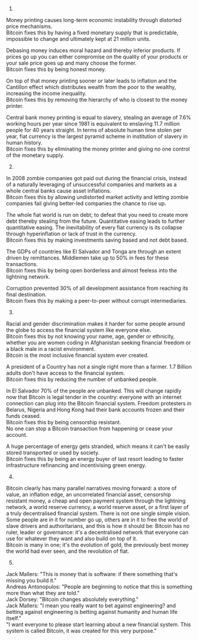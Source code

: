 1.
Money printing causes long-term economic instability through distorted price mechanisms.
<br/>Bitcoin fixes this by having a fixed monetary supply that is predictable, impossible to change and ultimately kept at 21 million units.

Debasing money induces moral hazard and thereby inferior products. If prices go up you can either compromise on the quality of your products or your sale
price goes up and many choose the former.
<br/>Bitcoin fixes this by being honest money.

On top of that money printing sooner or later leads to inflation and the Cantillon effect which distributes wealth from the poor to the wealthy, increasing the income inequality.
<br/>Bitcoin fixes this by removing the hierarchy of who is closest to the money printer.

Central bank money printing is equal to slavery, stealing an average of 7.6% working hours per year since 1981 is equivalent to enslaving 11.7 million people for 40 years straight. In terms of absolute human time stolen per year, fiat currency is the largest pyramid scheme in institution of slavery in human history.
<br/>Bitcoin fixes this by eliminating the money printer and giving no one control of the monetary supply.

2.
In 2008 zombie companies got paid out during the financial crisis, instead of a naturally leveraging of unsuccessful companies and markets as a whole central banks cause asset inflations.
<br/>Bitcoin fixes this by allowing undistorted market activity and letting zombie companies fail giving better-led companies the chance to rise up.

The whole fiat world is run on debt; to defeat that you need to create more debt thereby stealing from the future. Quantitative easing leads to further quantitative easing. The inevitability of every fiat currency is its collapse through hyperinflation or lack of trust in the currency.
<br/>Bitcoin fixes this by making investments saving based and not debt based.

The GDPs of countries like El Salvador and Tonga are through an extent driven by remittances. Middlemen take up to 50% in fees for these transactions.
<br/>Bitcoin fixes this by being open borderless and almost feeless into the lightning network.

Corruption prevented 30% of all development assistance from reaching its final destination.
<br/>Bitcoin fixes this by making a peer-to-peer without corrupt intermediaries.

3.
Racial and gender discrimination makes it harder for some people around the globe to access the financial system like everyone else.
<br/>Bitcoin fixes this by not knowing your name, age, gender or ethnicity, whether you are women coding in Afghanistan seeking financial freedom or a black male in a racist environment.
<br/>Bitcoin is the most inclusive financial system ever created.

A president of a Country has not a single right more than a farmer. 1.7 Billion adults don't have access to the financial system.
<br/>Bitcoin fixes this by reducing the number of unbanked people.

In El Salvador 70% of the people are unbanked. This will change rapidly now that Bitcoin is legal tender in the country: everyone with an internet connection can plug into the Bitcoin financial system. Freedom protesters in Belarus, Nigeria and Hong Kong had their bank accounts frozen and their funds ceased.
<br/>Bitcoin fixes this by being censorship resistant.
<br/>No one can stop a Bitcoin transaction from happening or cease your account.

A huge percentage of energy gets stranded, which means it can't be easily stored transported or used by society.
<br/>Bitcoin fixes this by being an energy buyer of last resort leading to faster infrastructure refinancing and incentivising green energy.

4.
Bitcoin clearly has many parallel narratives moving forward: a store of value, an inflation edge, an uncorrelated financial asset, censorship resistant money, a cheap and open payment system through the lightning network, a world reserve currency, a world reserve asset, or a first layer of a truly decentralised financial system.
There is not one single simple vision.
Some people are in it for number go up, others are in it to free the world of slave drivers and authoritarians, and this is how it should be: Bitcoin has no ruler, leader or governance: it's a decentralised network that everyone can use for whatever they
want and also build on top of it.
<br/>Bitcoin is many in one; it's the evolution of gold, the previously best money the world had ever seen, and the revolution of fiat.

5.
Jack Mallers: "This is money that is software: if there something that's missing you build it."
<br/>Andreas Antonopulos: "People are beginning to notice that this is something more than what they are told."
<br/>Jack Dorsey: "Bitcoin changes absolutely everything."
<br/>Jack Mallers: "I mean you really want to bet against engineering? and betting against engineering is betting against humanity and human life itself."
<br/>"I want everyone to please start learning about a new financial system. This system is called Bitcoin, it was created for this very purpose."

